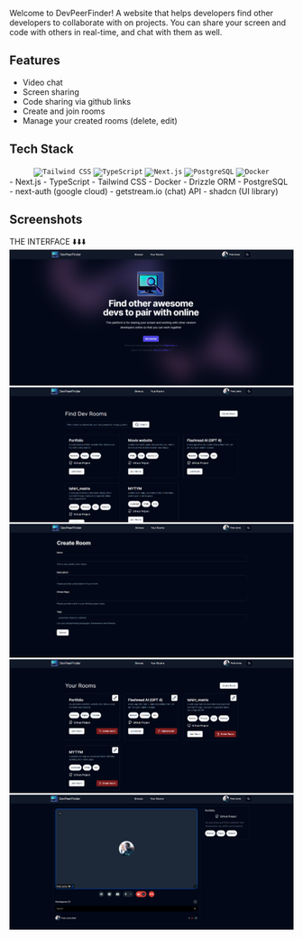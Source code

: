 <link
  rel="stylesheet"
  href="https://cdn.jsdelivr.net/gh/dheereshagrwal/colored-icons@1.7.5/src/app/ci.min.css"
/>

Welcome to DevPeerFinder!
A website that helps developers find other developers to collaborate with on projects.
You can share your screen and code with others in real-time, and chat with them as well.

## Features
- Video chat
- Screen sharing
- Code sharing via github links
- Create and join rooms
- Manage your created rooms (delete, edit)

## Tech Stack
<div align="center">
	<code><img width="50" src="https://user-images.githubusercontent.com/25181517/202896760-337261ed-ee92-4979-84c4-d4b829c7355d.png" alt="Tailwind CSS" title="Tailwind CSS"/></code>
	<code><img width="50" src="https://user-images.githubusercontent.com/25181517/183890598-19a0ac2d-e88a-4005-a8df-1ee36782fde1.png" alt="TypeScript" title="TypeScript"/></code>
	<code><img width="50" src="https://github.com/marwin1991/profile-technology-icons/assets/136815194/5f8c622c-c217-4649-b0a9-7e0ee24bd704" alt="Next.js" title="Next.js"/></code>
	<code><img width="50" src="https://user-images.githubusercontent.com/25181517/117208740-bfb78400-adf5-11eb-97bb-09072b6bedfc.png" alt="PostgreSQL" title="PostgreSQL"/></code>
	<code><img width="50" src="https://user-images.githubusercontent.com/25181517/117207330-263ba280-adf4-11eb-9b97-0ac5b40bc3be.png" alt="Docker" title="Docker"/></code>
</div>
- Next.js
- TypeScript
- Tailwind CSS
- Docker
- Drizzle ORM
- PostgreSQL
- next-auth (google cloud)
- getstream.io (chat) API
- shadcn (UI library)

## Screenshots

THE INTERFACE ⬇️⬇️⬇️
![Alt Text](screenshots/landing-page.png)
![Alt Text](screenshots/room-page.png)
![Alt Text](screenshots/create-room.png)
![Alt Text](screenshots/your-room.png)
![Alt Text](screenshots/video-chat.png)
